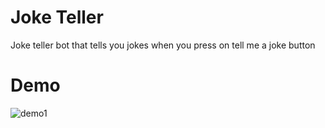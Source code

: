 # Joke Teller
 Joke teller bot that tells you jokes when you press on tell me a joke button

 # Demo
 

![demo1](https://github.com/FarisOmerbasic/Joke-Teller/assets/154029097/2f89152e-0942-47ce-9a7a-1716cdf25fae)

